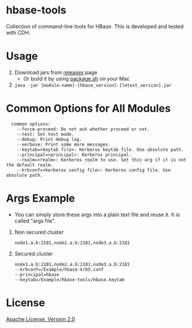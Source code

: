 hbase-tools
===

Collection of command-line tools for HBase. This is developed and tested with CDH.

Usage
===
1. Download jars from [releases](../../../releases) page
    - Or build it by using [package.sh](../package.sh) on your Mac
1. `java -jar [module-name]-[hbase_version]-[letest_version].jar`

Common Options for All Modules
===
```
  common options:
    --force-proceed: Do not ask whether proceed or not.
    --test: Set test mode.
    --debug: Print debug log.
    --verbose: Print some more messages.
    --keytab=<keytab file>: Kerberos keytab file. Use absolute path.
    --principal=<principal>: Kerberos principal.
    --realm=<realm>: Kerberos realm to use. Set this arg if it is not the default realm.
    --krbconf=<kerberos config file>: Kerberos config file. Use absolute path.
```

Args Example
===
* You can simply store these args into a plain text file and reuse it. It is called "args file".

1. Non secured cluster
    
    ```
    node1.a.b:2181,node2.a.b:2181,node3.a.b:2181
    ```
1. Secured cluster
    
    ```
    node1.a.b:2181,node2.a.b:2181,node3.a.b:2181
    --krbconf=/Example/hbase-krb5.conf
    --principal=hbase
    --keytab=/Example/hbase-tools/hbase.keytab
    ```
    
License
===
[Apache License, Version 2.0](../LICENSE.txt)
